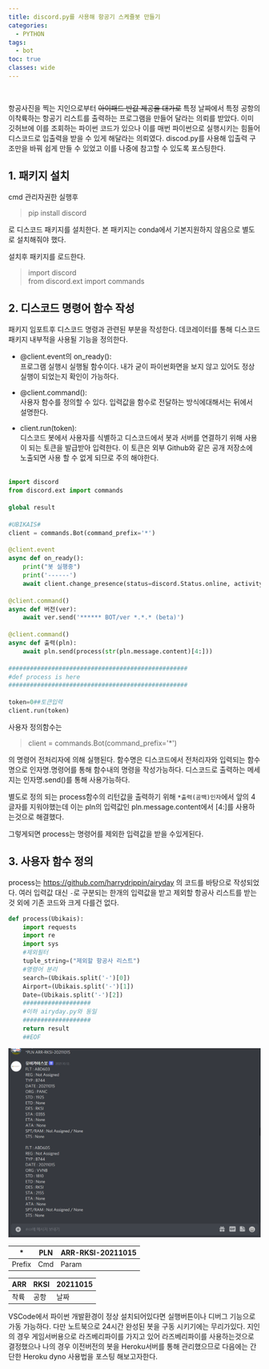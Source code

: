 ```yaml
---
title: discord.py를 사용해 항공기 스케쥴봇 만들기
categories:
  - PYTHON
tags:
  - bot
toc: true
classes: wide
---
```


<br>

항공사진을 찍는 지인으로부터 ~~아이패드 반값 제공을 대가로~~ 특정 날짜에서 특정 공항의 이착륙하는 항공기 리스트를 출력하는 프로그램을 만들어 달라는 의뢰를 받았다. 이미 깃허브에 이를 조회하는 파이썬 코드가 있으나 이를 매번 파이썬으로 실행시키는 힘들어 디스코드로 입출력을 받을 수 있게 해달라는 의뢰였다. discod.py를 사용해 입출력 구조만을 바꿔 쉽게 만들 수 있었고 이를 나중에 참고할 수 있도록 포스팅한다. 

## 1. 패키지 설치

cmd 관리자권한 실행후

> pip install discord
 
로 디스코드 패키지를 설치한다. 본 패키지는 conda에서 기본지원하지 않음으로 별도로 설치해줘야 했다.

설치후 패키지를 로드한다.
>import discord<br>
> from discord.ext import commands

## 2. 디스코드 명령어 함수 작성 

패키지 임포트후 디스코드 명령과 관련된 부분을 작성한다. 데코레이터를 통해 디스코드 패키지 내부적을 사용될 기능을 정의한다.


- @client.event의 on_ready():<br>
  프로그램 실행시 실행될 함수이다. 내가 굳이 파이썬화면을 보지 않고 있어도 정상 실행이 되었는지 확인이 가능하다.


- @client.command(): <br>
  사용자 함수를 정의할 수 있다. 입력값을 함수로 전달하는 방식에대해서는 뒤에서 설명한다.


- client.run(token): <br>
디스코드 봇에서 사용자를 식별하고 디스코드에서 봇과 서버를 연결하기 위해 사용이 되는 토큰을 발급받아 입력한다. 이 토큰은 외부 Github와 같은 공개 저장소에 노출되면 사용 할 수 없게 되므로 주의 해야한다. 

~~~python

import discord
from discord.ext import commands

global result

#UBIKAIS#
client = commands.Bot(command_prefix='*')

@client.event
async def on_ready():
    print("봇 실행중")
    print('------')
    await client.change_presence(status=discord.Status.online, activity=discord.Game("***********"))

@client.command()
async def 버전(ver):
    await ver.send('****** BOT/ver *.*.* (beta)')

@client.command()
async def 출력(pln):
    await pln.send(process(str(pln.message.content)[4:]))

##################################################
#def process is here
##################################################

token=0##토큰입력
client.run(token) 

~~~

사용자 정의함수는 

> client = commands.Bot(command_prefix='*')

의 명령어 전처리자에 의해 실행된다. 함수명은 디스코드에서 전처리자와 입력되는 함수명으로 인자명.명령어를 통해 함수내의 명령을 작성가능하다.  디스코드로 출력하는 메세지는 인자명.send()를 통해 사용가능하다.

별도로 정의 되는 process함수의 리턴값을 출력하기 위해 `*출력(공백)인자`에서 앞의 4글자를 지워야했는데 이는 pln의 입력값인 pln.message.content에서 [4:]를 사용하는것으로 해결했다.

그렇게되면 process는 명령어를 제외한 입력값을 받을 수있게된다.

## 3. 사용자 함수 정의

process는
https://github.com/harrydrippin/airyday
의 코드를 바탕으로 작성되었다. 여러 입력값 대신 `-`로 구분되는 한개의 입력값을 받고 제외할 항공사 리스트를 받는것 외에 기존 코드와 크게 다를건 없다.  

~~~python
def process(Ubikais):
    import requests
    import re
    import sys
    #제외필터
    tuple_string=("제외할 항공사 리스트")
    #명령어 분리
    search=(Ubikais.split('-')[0])
    Airport=(Ubikais.split('-')[1])
    Date=(Ubikais.split('-')[2])
    ###################
    #이하 airyday.py와 동일
    ###################
    return result            
    ##EOF
~~~

![element](/assets/img/ubk.png) 

|*|PLN| ARR-RKSI-20211015|
|-|-|-|
|Prefix|Cmd|Param|

|ARR|RKSI|20211015|
|-|-|-|
|착륙|공항|날짜|


VSCode에서 파이썬 개발환경이 정상 설치되어있다면 실행버튼이나 디버그 기능으로 가동 가능하다. 다만 노트북으로 24시간 완성된 봇을 구동 시키기에는 무리가있다. 지인의 경우 게임서버용으로 라즈베리파이를 가지고 있어 라즈베리파이를 사용하는것으로 결정했으나 나의 경우 이전버전의 봇을 Heroku서버를 통해 관리했으므로 다음에는 간단한 Heroku dyno 사용법을 포스팅 해보고자한다.